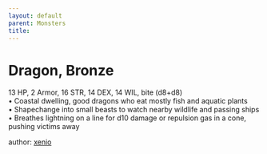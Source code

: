 ```yaml
---
layout: default
parent: Monsters 
title: 
--- 
```

# Dragon, Bronze
13 HP, 2 Armor, 16 STR, 14 DEX, 14 WIL, bite (d8+d8)  
• Coastal dwelling, good dragons who eat mostly fish and aquatic plants  
• Shapechange into small beasts to watch nearby wildlife and passing ships  
• Breathes lightning on a line for d10 damage or repulsion gas in a cone, pushing victims away  




author: [xenio](https://xenioinabottle.blogspot.com/2021/02/classic-monsters-for-cairnito-part-1.html) 


